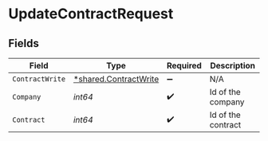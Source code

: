 # UpdateContractRequest


## Fields

| Field                                                         | Type                                                          | Required                                                      | Description                                                   |
| ------------------------------------------------------------- | ------------------------------------------------------------- | ------------------------------------------------------------- | ------------------------------------------------------------- |
| `ContractWrite`                                               | [*shared.ContractWrite](../../models/shared/contractwrite.md) | :heavy_minus_sign:                                            | N/A                                                           |
| `Company`                                                     | *int64*                                                       | :heavy_check_mark:                                            | Id of the company                                             |
| `Contract`                                                    | *int64*                                                       | :heavy_check_mark:                                            | Id of the contract                                            |